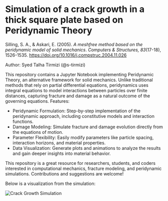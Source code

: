 # Simulation of a crack growth in a thick square plate based on Peridynamic Theory

Silling, S. A., & Askari, E. (2005). *A meshfree method based on the peridynamic model of solid mechanics*. *Computers & Structures, 83*(17-18), 1526-1535. https://doi.org/10.1016/j.compstruc.2004.11.026

Author: Syed Talha Tirmizi (@s-tirmizi)

This repository contains a Jupyter Notebook implementing Peridynamic Theory, an alternative framework for solid mechanics. Unlike traditional methods that rely on partial differential equations, peridynamics uses integral equations to model interactions between particles over finite distances, capturing fracture and damage as a natural outcome of the governing equations.
Features:

- Peridynamic Formulation: Step-by-step implementation of the peridynamic approach, including constitutive models and interaction functions.
- Damage Modeling: Simulate fracture and damage evolution directly from the equations of motion.
- Parameter Flexibility: Easily modify parameters like particle spacing, interaction horizons, and material properties.
- Data Visualization: Generate plots and animations to analyze the results and gain deeper insights into material behavior.

This repository is a great resource for researchers, students, and coders interested in computational mechanics, fracture modeling, and peridynamic simulations. Contributions and suggestions are welcome!

Below is a visualization from the simulation:

![Crack Growth Simulation](https://github.com/s-tirmizi/peridynamics-model/blob/main/dec_scatter_plot_animation-dpi50.gif)
